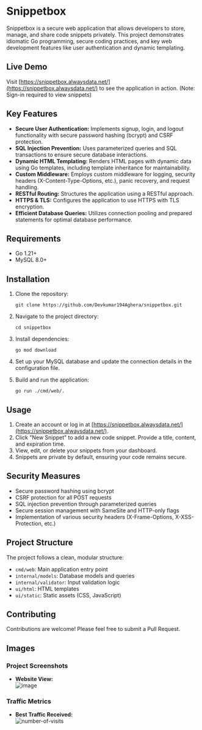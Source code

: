# Snippetbox

Snippetbox is a secure web application that allows developers to store, manage, and share code snippets privately. This project demonstrates idiomatic Go programming, secure coding practices, and key web development features like user authentication and dynamic templating.

## Live Demo

Visit [https://snippetbox.alwaysdata.net/](https://snippetbox.alwaysdata.net/) to see the application in action. (Note: Sign-in required to view snippets)

## Key Features

- **Secure User Authentication:** Implements signup, login, and logout functionality with secure password hashing (bcrypt) and CSRF protection.
- **SQL Injection Prevention:** Uses parameterized queries and SQL transactions to ensure secure database interactions.
- **Dynamic HTML Templating:** Renders HTML pages with dynamic data using Go templates, including template inheritance for maintainability.
- **Custom Middleware:** Employs custom middleware for logging, security headers (X-Content-Type-Options, etc.), panic recovery, and request handling.
- **RESTful Routing:** Structures the application using a RESTful approach.
- **HTTPS & TLS:** Configures the application to use HTTPS with TLS encryption.
- **Efficient Database Queries:** Utilizes connection pooling and prepared statements for optimal database performance.

## Requirements

- Go 1.21+
- MySQL 8.0+

## Installation

1. Clone the repository:

    `git clone https://github.com/Devkumar194Aghera/snippetbox.git`

2. Navigate to the project directory:

    `cd snippetbox`

3. Install dependencies:

    `go mod download`

4. Set up your MySQL database and update the connection details in the configuration file.

5. Build and run the application:

    `go run ./cmd/web/.`


## Usage

1. Create an account or log in at [https://snippetbox.alwaysdata.net/](https://snippetbox.alwaysdata.net/).
2. Click "New Snippet" to add a new code snippet. Provide a title, content, and expiration time.
3. View, edit, or delete your snippets from your dashboard.
4. Snippets are private by default, ensuring your code remains secure.

## Security Measures

- Secure password hashing using bcrypt
- CSRF protection for all POST requests
- SQL injection prevention through parameterized queries
- Secure session management with SameSite and HTTP-only flags
- Implementation of various security headers (X-Frame-Options, X-XSS-Protection, etc.)

## Project Structure

The project follows a clean, modular structure:

- `cmd/web`: Main application entry point
- `internal/models`: Database models and queries
- `internal/validator`: Input validation logic
- `ui/html`: HTML templates
- `ui/static`: Static assets (CSS, JavaScript)

## Contributing

Contributions are welcome! Please feel free to submit a Pull Request.

## Images

### Project Screenshots

- **Website View:**  
  ![image](https://github.com/user-attachments/assets/654be7ae-e0fa-4b3f-a746-0f5aadb70048)

### Traffic Metrics

- **Best Traffic Received:**  
  ![number-of-visits](https://github.com/user-attachments/assets/5568da39-a634-41cc-abde-a02b5a3aff45)


